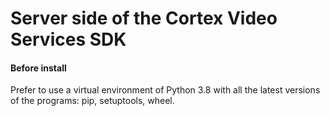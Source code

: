 Server side of the Cortex Video Services SDK 
============================================

#### Before install
Prefer to use a virtual environment of Python 3.8 with all the latest versions of the programs: pip, setuptools, wheel.


